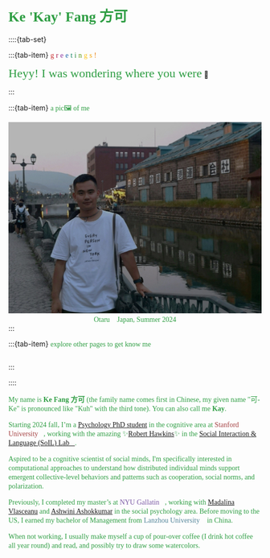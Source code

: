 # <font face="Consolas" color=#2f9e44>**Ke 'Kay' Fang 方可**</font>

::::{tab-set}

:::{tab-item} <font face="Consolas" color=#c92a2a>g</font> <font face="Consolas" color=#a61e4d>r</font> <font face="Consolas" color=#862e9c>e</font> <font face="Consolas" color=#1864ab>e</font> <font face="Consolas" color=#087f5b>t</font> <font face="Consolas" color=#2b8a3e>i</font> <font face="Consolas" color=#5c940d>n</font> <font face="Consolas" color=#fcc419>g</font> <font face="Consolas" color=#f59f00>s</font> <font face="Consolas" color=#e67700>!</font> 

<font face="Consolas" color=#2f9e44 size=5>Heyy! I was wondering where you were</font> 🙂

:::

:::{tab-item} <font face="Consolas" color=#2f9e44>a pic🖼️ of me</font>
<div style="text-align: center;">
    <img src="ke.jpg" alt="Otaru_2024" height="380" style="filter: brightness(1);">
</div>

 <div style="text-align: center;">
    <font face="Consolas" color=#2f9e44>Otaru🎐 Japan, Summer 2024</font>
</div>
  <script>
    // Detect dark mode and adjust the image
    function applyDarkModeFilter() {
      const img = document.getElementById('myImage');
      if (window.matchMedia && window.matchMedia('(prefers-color-scheme: dark)').matches) {
        img.style.filter = 'brightness(1)'; // Full brightness in dark mode
      } else {
        img.style.filter = 'none'; // Normal filter for light mode
      }
    }

    // Apply filter when the page loads
    applyDarkModeFilter();

    // Listen for changes in the color scheme and reapply filter
    window.matchMedia('(prefers-color-scheme: dark)').addEventListener('change', applyDarkModeFilter);
  </script>
:::

:::{tab-item} <font face="Consolas" color=#2f9e44>explore other pages to get know me</font>
```{tableofcontents}
```
:::

::::

<font face="'Consolas" color=#2f9e44>My name is **Ke Fang 方可** (the family name comes first in Chinese, my given name "可-Ke" is pronounced like "Kuh" with the third tone). You can also call me **Kay**.</font>

<font face="Consolas" color=#2f9e44>Starting 2024 fall, I’m a [Psychology PhD student](https://psychology.stanford.edu/people/ke-kay-fang?search=Ke%20Fang) in the cognitive area at <font color=#a44142>Stanford University</font>🌲, working with the amazing ✨[Robert Hawkins](https://rdhawkins.com/)✨ in the [Social Interaction & Language (SoIL) Lab🌱](https://socialinteractionlab.github.io/people/).</font>

<font face="Consolas" color=#2f9e44>Aspired to be a cognitive scientist of social minds, I'm specifically interested in computational approaches to understand how distributed individual minds support emergent collective-level behaviors and patterns such as cooperation, social norms, and polarization.</font>

<font face="Consolas" color=#2f9e44>Previously, I completed my master’s at <font color=#7b5aa6>NYU Gallatin</font>🗽, working with [Madalina Vlasceanu](https://climatecognition.stanford.edu/lab-members) and [Ashwini Ashokkumar](https://www.ashwinia.com/team) in the social psychology area. Before moving to the US, I earned my bachelor of Management from <font color=#518499>Lanzhou University</font>🐫 in China.</font>

<font face="Consolas" color=#2f9e44>When not working, I usually make myself a cup of pour-over coffee (I drink hot coffee all year round) and read, and possibly try to draw some watercolors.</font>


<div style="text-align: center;">
    <font face="Consolas" color=#2f9e44 id="lastUpdated"></font>
</div>
<script>
    // Set the last updated date
    document.addEventListener('DOMContentLoaded', function() {
        var metaTag = document.querySelector('meta[name="docbuild:last-update"]');
        if (metaTag) {
            var buildDate = metaTag.getAttribute('content');
            var lastUpdatedElement = document.getElementById('lastUpdated');
            lastUpdatedElement.textContent = 'Last updated: ' + buildDate;
        }
    });
</script>